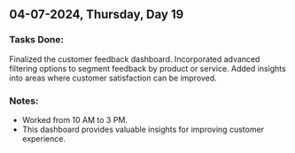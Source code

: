 ## 04-07-2024, Thursday, Day 19
### Tasks Done:
Finalized the customer feedback dashboard.
Incorporated advanced filtering options to segment feedback by product or service.
Added insights into areas where customer satisfaction can be improved.

### Notes:
- Worked from 10 AM to 3 PM.
- This dashboard provides valuable insights for improving customer experience.
    